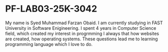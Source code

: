 # PF-LAB03-25K-3042
 My name is Syed Muhammad Farzan Obaid. I am currently studying in FAST University in Software Enigineering. I spent 4 years in Computer Science field, which created my interest in progrmming I always that how websites are created, how operating systems. These questions lead me to learning programming language which I love to do. 
